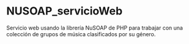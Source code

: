 # NUSOAP_servicioWeb
Servicio web usando la librería NuSOAP de PHP para trabajar con una colección de grupos de música clasificados por su género.

